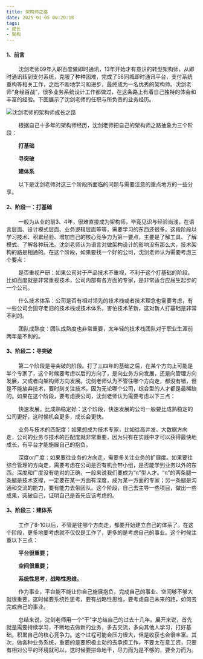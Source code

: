 ```yaml
---
title: 架构师之路
date: 2025-01-05 00:20:18
tags:
- 成长
- 架构
---
```


#### __1、前言__

&ensp;&ensp;&ensp;&ensp; 沈剑老师09年入职百度做即时通讯，13年开始才有意识的转型架构师，从即时通讯转到支付系统，克服了种种困难，完成了58同城即时通讯平台，支付系统重构等相关工作，之后不断地学习和进步，最终成为一名优秀的架构师。沈剑老师“身经百战”，很多业务系统设计工作都做过，在这条路上有着自己独特的体会和丰富的经验。下图展示了沈剑老师的任职与所负责的业务经历。

![沈剑老师的架构师成长之路](/pic/工程/架构师之路/沈剑老师的架构师成长之路.png)

&ensp;&ensp;&ensp;&ensp; 根据自己十多年的架构师经历，沈剑老师把自己的架构师之路抽象为三个阶段：

&ensp;&ensp;&ensp;&ensp; __打基础__

&ensp;&ensp;&ensp;&ensp; __寻突破__

&ensp;&ensp;&ensp;&ensp; __建体系__

&ensp;&ensp;&ensp;&ensp; 以下是沈剑老师对这三个阶段所面临的问题与需要注意的重点地方的一些分享。

#### __2、阶段一：打基础__

&ensp;&ensp;&ensp;&ensp; 一般为从业的前3、4年，很难直接成为架构师，毕竟见识与经验尚浅，在语言层面、设计模式层面、业务逻辑层面等等，需要学习的东西还很多。这段阶段以学习技术、积累经验、增加自己的核心竞争力为第一要点，主要是了解工具、了解模式、了解各种玩法。沈剑老师认为语言对做架构设计的影响没有那么大，技术架构的路是相通的。在这个阶段，如果要找一个好的公司，沈剑老师认为需要考虑三个要点：

&ensp;&ensp;&ensp;&ensp; 是否重视产研：如果公司对于产品技术不重视，不利于这个打基础的阶段。比如百度就是非常重视技术，公司内部有各方面的专家，是非常适合应届生起步的一个公司。

&ensp;&ensp;&ensp;&ensp; 什么技术体系：公司是否有相对领先的技术栈或者技术理念也需要考虑，有一些公司会固守老旧的技术栈或技术体系，害怕技术革新，这对新人打基础是非常不利的。

&ensp;&ensp;&ensp;&ensp; 团队成熟度：团队成熟度也非常重要，太年轻的技术栈团队对于职业生涯前两年是不利的。

#### __3、阶段二：寻突破__

&ensp;&ensp;&ensp;&ensp; 第二个阶段是寻突破的阶段。打了三四年的基础之后，在某个方向上可能是半个专家了，这个时候要考虑以后的方向了，是向业务方向发展，还是向管理方向发展，又或者向架构师方向发展。沈剑老师认为不管往哪个方向走，都没有错，但是不能放弃技术，要时刻关注技术，因为无论哪个公司，综合型的人才都是最稀缺的。如果在这个阶段，要考虑换公司，沈剑老师认为需要考虑以下三点：

&ensp;&ensp;&ensp;&ensp; 快速发展，比成熟稳定好：这个阶段，快速发展的公司一般要比成熟稳定的公司更好，这时候机会更多，成长会更快。

&ensp;&ensp;&ensp;&ensp; 业务与技术的匹配度：如果想成为技术专家，比如往高并发、大数据方向走，公司的业务与技术的匹配度就非常重要，因为只有在实践中才可以获得最快地成长，有平台才能施展自己的抱负。

&ensp;&ensp;&ensp;&ensp; 深度or广度：如果要往业务的方向走，需要多关注业务的扩展度。如果要往综合管理的方向走，需要考虑在公司是否有机会带小组，是否能学到业务以外的东西。深度和广度没有绝对的正确，一般来说我们要成为“π”型人才。“π”的两条腿一条腿是技术支撑，一定要在某一方面有深度，成为某一方面的专家；另一条腿是沟通和交流的能力，要有能力去带团队。这个阶段，自己去主导一些项目，做出一些成果，突破自己，证明自己是首先应该考虑的。

#### __3、阶段三：建体系__

&ensp;&ensp;&ensp;&ensp; 工作了8-10以后，不管是往哪个方向走，都要开始建立自己的体系了。在这个阶段，更多地要考虑就不仅仅是工作了，更多的是考虑自己的事业。这个时候注重以下三点：

&ensp;&ensp;&ensp;&ensp; __平台很重要；__

&ensp;&ensp;&ensp;&ensp; __空间很重要；__

&ensp;&ensp;&ensp;&ensp; __系统性思考，战略性思维。__

&ensp;&ensp;&ensp;&ensp; 作为事业，平台能不能让你自己施展抱负，完成自己的事业、空间够不够大就很重要。这时候要系统性思考，要有战略性思维，要考虑自己未来的路，如何去完成自己的事业。

&ensp;&ensp;&ensp;&ensp; 总结来说，沈剑老师用一个“干”字总结自己的过去十几年。展开来说，首先就是需要持续学习，不断地去做新的业务，多去交流，多向其他人学习，打好基础，积累自己的核心竞争力。这个过程可能会压力很大，但是收获也会很丰富。其次，做各种业务系统，重要的是要积极主动的去承担工作，不要太在意工资，只要有相对公平的环境就可以，这时候要拼命地干，尽力而为是不够的，要全力而为。




